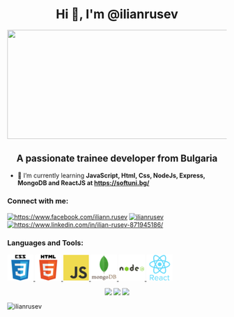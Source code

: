 <h1 align="center">Hi 👋, I'm @ilianrusev</h1>
<p align="center"><img height="250" width="600" src="https://media2.giphy.com/media/RbDKaczqWovIugyJmW/giphy.gif?cid=ecf05e47pod6h7beswsnpxye3jlk1ngbe70klthsg0w30myk&rid=giphy.gif&ct=g" /></p>
<h2 align="center">A passionate trainee developer from Bulgaria</h2>


- 🌱 I’m currently learning **JavaScript, Html, Css, NodeJs, Express, MongoDB and ReactJS at https://softuni.bg/**


<h3 align="left">Connect with me:</h3>
<p align="left">
<a href="https://fb.com/iliann.rusev" target="blank"><img align="center" src="https://raw.githubusercontent.com/rahuldkjain/github-profile-readme-generator/master/src/images/icons/Social/facebook.svg" alt="https://www.facebook.com/iliann.rusev" height="30" width="40" /></a>
<a href="https://instagram.com/ilianrusev" target="blank"><img align="center" src="https://raw.githubusercontent.com/rahuldkjain/github-profile-readme-generator/master/src/images/icons/Social/instagram.svg" alt="ilianrusev" height="30" width="40" /></a>
<a href="https://www.linkedin.com/in/ilian-rusev-871945186/" target="blank"><img align="center" src="https://raw.githubusercontent.com/rahuldkjain/github-profile-readme-generator/master/src/images/icons/Social/linked-in-alt.svg" alt="https://www.linkedin.com/in/ilian-rusev-871945186/" height="30" width="40" /></a>
</p>

<h3 align="left">Languages and Tools:</h3>
<p align="left"> <a href="https://www.w3schools.com/css/" target="_blank" rel="noreferrer"> <img src="https://raw.githubusercontent.com/devicons/devicon/master/icons/css3/css3-original-wordmark.svg" alt="css3" width="60" height="60"/> </a> <a href="https://www.w3.org/html/" target="_blank" rel="noreferrer"> <img src="https://raw.githubusercontent.com/devicons/devicon/master/icons/html5/html5-original-wordmark.svg" alt="html5" width="60" height="60"/> </a> <a href="https://developer.mozilla.org/en-US/docs/Web/JavaScript" target="_blank" rel="noreferrer"> <img src="https://raw.githubusercontent.com/devicons/devicon/master/icons/javascript/javascript-original.svg" alt="javascript" width="60" height="60"/> </a> <a href="https://www.mongodb.com/" target="_blank" rel="noreferrer"> <img src="https://raw.githubusercontent.com/devicons/devicon/master/icons/mongodb/mongodb-original-wordmark.svg" alt="mongodb" width="60" height="60"/> </a> <a href="https://nodejs.org" target="_blank" rel="noreferrer"> <img src="https://raw.githubusercontent.com/devicons/devicon/master/icons/nodejs/nodejs-original-wordmark.svg" alt="nodejs" width="60" height="60"/> </a> <a href="https://reactjs.org/" target="_blank" rel="noreferrer"> <img src="https://raw.githubusercontent.com/devicons/devicon/master/icons/react/react-original-wordmark.svg" alt="react" width="60" height="60"/> </a> </p>

<p align="center">
  <img src="http://github-readme-streak-stats.herokuapp.com?user=ilianrusev&theme=blue-green&hide_border=true&date_format=j%20M%5B%20Y%5D" height="165px"/>
  
  <img src="https://github-readme-stats.vercel.app/api?username=ilianrusev&show_icons=true&locale=en" height="165px"/>
  <img src="https://github-readme-stats.vercel.app/api/top-langs/?username=ilianrusev&layout=compact" height="165px" />
</p>

<p align="left"> <img src="https://komarev.com/ghpvc/?username=ilianrusev&label=Profile%20views&color=blueviolet&style=flat" alt="ilianrusev" height="25px" /> </p>

